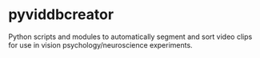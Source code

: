 # pyviddbcreator
Python scripts and modules to automatically segment and sort video clips for use in vision psychology/neuroscience experiments.
